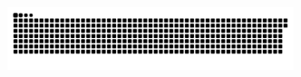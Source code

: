 <picture>
  <source media="(prefers-color-scheme: dark)" srcset="https://raw.githubusercontent.com/MarineHakobyan/MarineHakobyan/0a07f6dcd7245c0c12c50151cef6c41fac55c9e7/github-contribution-grid-snake-dark.svg" />
  <source media="(prefers-color-scheme: light)" srcset="https://raw.githubusercontent.com/MarineHakobyan/MarineHakobyan/0a07f6dcd7245c0c12c50151cef6c41fac55c9e7/github-contribution-grid-snake.svg" />
  <img alt="github-snake" src="https://raw.githubusercontent.com/MarineHakobyan/MarineHakobyan/0a07f6dcd7245c0c12c50151cef6c41fac55c9e7/github-contribution-grid-snake-dark.svg" />
</picture>
